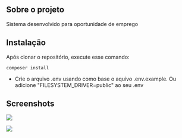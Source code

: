 ## Sobre o projeto

Sistema desenvolvido para oportunidade de emprego

## Instalação

Após clonar o repositório, execute esse comando:
```
composer install
```

- Crie o arquivo .env usando como base o aquivo .env.example. Ou adicione "FILESYSTEM_DRIVER=public" ao seu .env

## Screenshots

![](https://i.imgur.com/52poUei.png)

![](https://i.imgur.com/UjSohEP.png)
